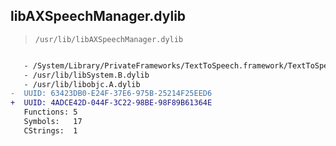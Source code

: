 ## libAXSpeechManager.dylib

> `/usr/lib/libAXSpeechManager.dylib`

```diff

   - /System/Library/PrivateFrameworks/TextToSpeech.framework/TextToSpeech
   - /usr/lib/libSystem.B.dylib
   - /usr/lib/libobjc.A.dylib
-  UUID: 63423DB0-E24F-37E6-975B-25214F25EED6
+  UUID: 4ADCE42D-044F-3C22-98BE-98F89B61364E
   Functions: 5
   Symbols:   17
   CStrings:  1

```
